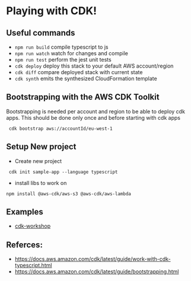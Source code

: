 # Playing with CDK!

## Useful commands

 * `npm run build`   compile typescript to js
 * `npm run watch`   watch for changes and compile
 * `npm run test`    perform the jest unit tests
 * `cdk deploy`      deploy this stack to your default AWS account/region
 * `cdk diff`        compare deployed stack with current state
 * `cdk synth`       emits the synthesized CloudFormation template

## Bootstrapping with the AWS CDK Toolkit

Bootstrapping is needed per account and region to be able to deploy cdk apps.
This should be done only once and before starting with cdk apps

```
 cdk bootstrap aws://accountId/eu-west-1
```

## Setup New project

- Create new project

```
 cdk init sample-app --language typescript
```

- install libs to work on
```
npm install @aws-cdk/aws-s3 @aws-cdk/aws-lambda

```

## Examples

- [cdk-workshop](cdk-workshop/README.md)

## Referces:
- https://docs.aws.amazon.com/cdk/latest/guide/work-with-cdk-typescript.html
- https://docs.aws.amazon.com/cdk/latest/guide/bootstrapping.html